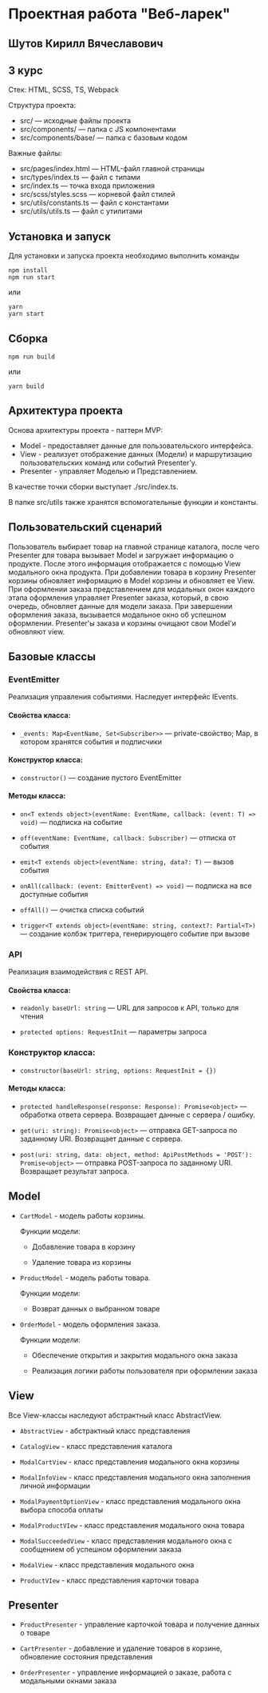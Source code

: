# Проектная работа "Веб-ларек"

## Шутов Кирилл Вячеславович
## 3 курс


Стек: HTML, SCSS, TS, Webpack

Структура проекта:
- src/ — исходные файлы проекта
- src/components/ — папка с JS компонентами
- src/components/base/ — папка с базовым кодом

Важные файлы:
- src/pages/index.html — HTML-файл главной страницы
- src/types/index.ts — файл с типами
- src/index.ts — точка входа приложения
- src/scss/styles.scss — корневой файл стилей
- src/utils/constants.ts — файл с константами
- src/utils/utils.ts — файл с утилитами

## Установка и запуск
Для установки и запуска проекта необходимо выполнить команды

```
npm install
npm run start
```

или

```
yarn
yarn start
```
## Сборка

```
npm run build
```

или

```
yarn build
```


## Архитектура проекта

Основа архитектуры проекта - паттерн MVP:

- Model - предоставляет данные для пользовательского интерфейса.
- View - реализует отображение данных (Модели) и маршрутизацию пользовательских команд или событий Presenterʼу.
- Presenter - управляет Моделью и Представлением.

В качестве точки сборки выступает ./src/index.ts.

В папке src/utils также хранятся вспомогательные функции и константы.

## Пользовательский сценарий

Пользователь выбирает товар на главной странице каталога, после чего Presenter для товара вызывает Model и загружает информацию о продукте. После этого информация отображается с помощью View модального окна продукта. При добавлении товара в корзину Presenter корзины обновляет информацию в Model корзины и обновляет ее View. При оформлении заказа представлением для модальных окон каждого этапа оформления управляет Presenter заказа, который, в свою очередь, обновляет данные для модели заказа. При завершении оформления заказа, вызывается модальное окно об успешном оформлении. Presenter'ы заказа и корзины очищают свои Model'и обновляют view.

## Базовые классы

### EventEmitter

Реализация управления событиями. Наследует интерфейс IEvents.

#### Свойства класса:

- `_events: Map<EventName, Set<Subscriber>>` — private-свойство; Map, в котором хранятся события и подписчики

#### Конструктор класса:

- `constructor()` — создание пустого EventEmitter

#### Методы класса:

- `on<T extends object>(eventName: EventName, callback: (event: T) => void)` — подписка на событие

- `off(eventName: EventName, callback: Subscriber)` — отписка от события

- `emit<T extends object>(eventName: string, data?: T)` — вызов события

- `onAll(callback: (event: EmitterEvent) => void)` — подписка на все доступные события

- `offAll()` — очистка списка событий

- `trigger<T extends object>(eventName: string, context?: Partial<T>)` — создание колбэк триггера, генерирующего событие при вызове

### API

Реализация взаимодействия с REST API.

#### Свойства класса:

- `readonly baseUrl: string` — URL для запросов к API, только для чтения

- `protected options: RequestInit` — параметры запроса

### Конструктор класса:

- `constructor(baseUrl: string, options: RequestInit = {})`

#### Методы класса:

- `protected handleResponse(response: Response): Promise<object>` — обработка ответа сервера. Возвращает данные с сервера / ошибку.

- `get(uri: string): Promise<object>` — отправка GET-запроса по заданному URI. Возвращает данные с сервера.

- `post(uri: string, data: object, method: ApiPostMethods = 'POST'): Promise<object>` — отправка POST-запроса по заданному URI. Возвращает результат запроса.


## Model

- `CartModel` - модель работы корзины.

    Функции модели:

    - Добавление товара в корзину

    - Удаление товара из корзины

- `ProductModel` - модель работы товара. 

    Функции модели:

    - Возврат данных о выбранном товаре

- `OrderModel` - модель оформления заказа.

    Функции модели:

    - Обеспечение открытия и закрытия модального окна заказа

    - Реализация логики работы пользователя при оформлении заказа


## View

Все View-классы наследуют абстрактный класс AbstractView.

- `AbstractView` - абстрактный класс представления

- `CatalogView` - класс представления каталога

- `ModalCartView` - класс представления модального окна корзины

- `ModalInfoView` - класс представления модального окна заполнения личной информации

- `ModalPaymentOptionView` - класс представления модального окна выбора способа оплаты

- `ModalProductVIew` - класс представления модального окна товара

- `ModalSucceededView` - класс представления модального окна с сообщением об успешном оформлении заказа

- `ModalView` - класс представления модального окна

- `ProductVIew` - класс представления карточки товара

## Presenter

- `ProductPresenter` - управление карточкой товара и получение данных о товаре

- `CartPresenter` - добавление и удаление товаров в корзине, обновление состояния представления

- `OrderPresenter` - управление информацией о заказе, работа с модальными окнами заказа